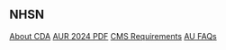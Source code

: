 ## NHSN 

[About CDA](https://www.cdc.gov/nhsn/cdaportal/aboutcda.html)
[AUR 2024 PDF](https://www.cdc.gov/nhsn/pdfs/pscmanual/11pscaurcurrent.pdf)
[CMS Requirements](https://www.cdc.gov/nhsn/cms/index.html)
[AU FAQs](https://www.cdc.gov/nhsn/faqs/faq-au.html)
